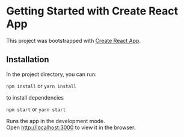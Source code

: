 # Getting Started with Create React App

This project was bootstrapped with [Create React App](https://github.com/facebook/create-react-app).

## Installation

In the project directory, you can run:

```npm install``` or ```yarn install```

to install dependencies

```npm start``` or ```yarn start```

Runs the app in the development mode.\
Open [http://localhost:3000](http://localhost:3000) to view it in the browser.
